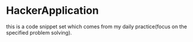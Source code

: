 # HackerApplication
this is a code snippet set which comes from my daily practice(focus on the specified problem solving).

